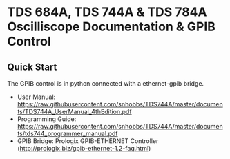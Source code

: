 # TDS 684A, TDS 744A & TDS 784A Oscilliscope Documentation & GPIB Control


## Quick Start
The GPIB control is in python connected with a ethernet-gpib bridge.

+ User Manual: https://raw.githubusercontent.com/snhobbs/TDS744A/master/documents/TDS744A_UserManual_4thEdition.pdf
+ Programming Guide: https://raw.githubusercontent.com/snhobbs/TDS744A/master/documents/tds744_programmer_manual.pdf
+ GPIB Bridge: Prologix GPIB-ETHERNET Controller (http://prologix.biz/gpib-ethernet-1.2-faq.html)

